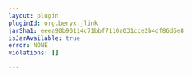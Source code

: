 ```yaml
---
layout: plugin
pluginId: org.beryx.jlink
jarSha1: eeea90b90114c71bbf7110a031cce2b4df86d6e8
isJarAvailable: true
error: NONE
violations: []

---
```

